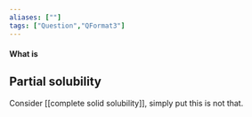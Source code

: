 ```yaml
---
aliases: [""]
tags: ["Question","QFormat3"]
---
```


#### What is
## Partial solubility
Consider [[complete solid solubility]], simply put this is not that.


